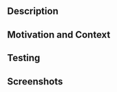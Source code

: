 <!-- This is for pull requesting new features, improvements and changes! For fixing bugs use https://github.com/auth0/auth0.js/compare/?template=bugs.md -->
<!-- Don't forget to follow code style, and update documentation and tests if needed -->
<!-- If you can't answer some sections, please delete them -->

## Description
<!-- Describe your changes in detail -->

## Motivation and Context
<!-- Why is this change required? How can it benefit other users? -->
<!-- If it is from an open issue, please link to the issue here -->

## Testing
<!-- Please describe in detail how you tested your changes -->
<!-- Include details of your testing environment, and the tests you ran to see how your change affects other areas of the code, etc

## Backward Compatibility
<!-- Will your changes brake backward compatibility or not? -->

## Screenshots
<!-- Add screenshots of your changes -->
